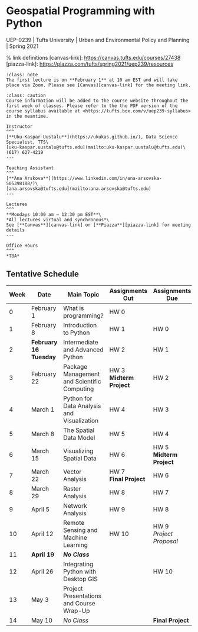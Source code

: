 # Geospatial Programming with Python
UEP-0239 | Tufts University | Urban and Environmental Policy and Planning | Spring 2021

% link definitions
[canvas-link]: https://canvas.tufts.edu/courses/27438
[piazza-link]: https://piazza.com/tufts/spring2021/uep239/resources

```{admonition} Welcome
:class: note
The first lecture is on **February 1** at 10 am EST and will take place via Zoom. Please see [Canvas][canvas-link] for the meeting link.
```

```{admonition} Attention
:class: caution
Course information will be added to the course website throughout the first week of classes. Please refer to the the PDF version of the course syllabus available at <https://tufts.box.com/v/uep239-syllabus> in the meantime.
```

```{panels}
Instructor
^^^
[**Uku-Kaspar Uustalu**](https://ukukas.github.io/), Data Science Specialist, TTS\
[uku-kaspar.uustalu@tufts.edu](mailto:uku-kaspar.uustalu@tufts.edu)\
(617) 627-4219
---

Teaching Assistant
^^^
[**Ana Arskova**](https://www.linkedin.com/in/ana-arsovska-505398188/)\
[ana.arsovska@tufts.edu](mailto:ana.arsovska@tufts.edu)
---

Lectures
^^^
**Mondays 10:00 am – 12:30 pm EST**\
*All lectures virtual and synchronous*\
See [**Canvas**][canvas-link] or [**Piazza**][piazza-link] for meeting details
---

Office Hours
^^^
*TBA*
```

## Tentative Schedule

Week | Date | Main Topic | Assignments Out | Assignments Due
--- | --- | --- | --- | ---
0 | February 1 | What is programming? | HW 0 |
1 | February 8 | Introduction to Python | HW 1 | HW 0
2 | **February 16** <br/> **Tuesday** | Intermediate and Advanced Python | HW 2 | HW 1
3 | February 22 | Package Management and Scientific Computing | HW 3 <br/> **Midterm Project**| HW 2
4 | March 1 | Python for Data Analysis and Visualization | HW 4 | HW 3
5 | March 8 | The Spatial Data Model | HW 5 | HW 4
6 | March 15 | Visualizing Spatial Data | HW 6 | HW 5 <br/> **Midterm Project**
7 | March 22 | Vector Analysis | HW 7 <br/> **Final Project** | HW 6
8 | March 29 | Raster Analysis | HW 8 | HW 7
9 | April 5 | Network Analysis | HW 9 | HW 8
10 | April 12 | Remote Sensing and Machine Learning | HW 10 | HW 9 <br/> *Project Proposal*
11 | **April 19** | ***No Class***
12 | April 26 | Integrating Python with Desktop GIS | | HW 10
13 | May 3 | Project Presentations and Course Wrap-Up
14 | May 10 | *No Class* | | **Final Project**
